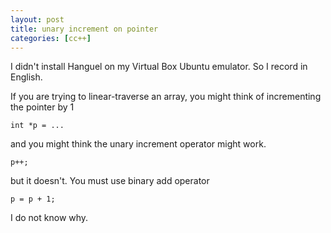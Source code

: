 ```yaml
---
layout: post
title: unary increment on pointer
categories: [cc++]
---
```


I didn't install Hanguel on my Virtual Box Ubuntu emulator.
So I record in English.

If you are trying to linear-traverse an array, you might think of incrementing the pointer by 1

```
int *p = ...
```

and you might think the unary increment operator might work.

```
p++;
```

but it doesn't. You must use binary add operator

```
p = p + 1;
```

I do not know why.
